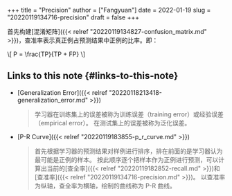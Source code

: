 +++
title = "Precision"
author = ["Fangyuan"]
date = 2022-01-19
slug = "20220119134716-precision"
draft = false
+++

首先构建[混淆矩阵]({{< relref "20220119134827-confusion_matrix.md" >}})，查准率表示真正例占预测结果中正例的比率。即：

\\[
P = \frac{TP}{TP + FP}
\\]


## Links to this note {#links-to-this-note}

-   [Generalization Error]({{< relref "20220118213418-generalization_error.md" >}})

    >   学习器在训练集上的误差被称为训练误差（training error）或经验误差（empirical error）。
    > 在测试集上的误差被称为泛化误差。
-   [P-R Curve]({{< relref "20220119183855-p_r_curve.md" >}})

    >   首先根据学习器的预测结果对样例进行排序，排在前面的是学习器认为最可能是正例的样本。
    > 按此顺序逐个把样本作为正例进行预测，可以计算出当前的[查全率]({{< relref "20220119182852-recall.md" >}})和[查准率]({{< relref "20220119134716-precision.md" >}})。
    > 以查准率为纵轴，查全率为横轴，绘制的曲线称为 P-R 曲线。

